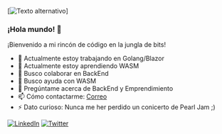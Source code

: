 [![Texto alternativo](https://as1.ftcdn.net/v2/jpg/05/52/74/84/1000_F_552748421_twUz7OpbxVm7Zr976kXmMlN5VxKF5BjJ.jpg)]
### ¡Hola mundo! 👋
¡Bienvenido a mi rincón de código en la jungla de bits!

- 🔭 Actualmente estoy trabajando en Golang/Blazor
- 🌱 Actualmente estoy aprendiendo WASM
- 👯 Busco colaborar en BackEnd
- 🤔 Busco ayuda con WASM
- 💬 Pregúntame acerca de BackEnd y Emprendimiento
- 📫 Cómo contactarme: [Correo](mailto:ivan@ivacker.dev)
- ⚡ Dato curioso: Nunca me her perdido un conicerto de Pearl Jam ;)

[![LinkedIn](https://img.shields.io/badge/-LinkedIn-blue?style=flat-square&logo=linkedin&logoColor=white)](https://www.linkedin.com/in/icmh/)
[![Twitter](https://img.shields.io/badge/-Twitter-blue?style=flat-square&logo=twitter&logoColor=white)](https://twitter.com/ivacker)
